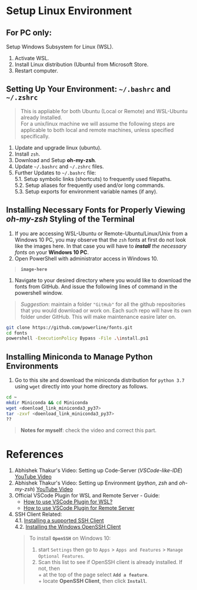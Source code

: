 # Setup Linux Environment
## For PC only:
Setup Windows Subsystem for Linux (WSL).
  1. Activate WSL.
  1. Install Linux distribution (Ubuntu) from Microsoft Store.
  1. Restart computer.

## Setting Up Your Environment: `~/.bashrc` and `~/.zshrc`

>This is appliable for both Ubuntu (Local or Remote) and WSL-Ubuntu 
already Installed.  
For a unix/linux machine we will assume the following steps are 
applicable to both local and remote machines, unless specified 
specifically.  

1. Update and upgrade linux (ubuntu).  
1. Install `zsh`.  
1. Download and Setup **oh-my-zsh**.  
1. Update `~/.bashrc` and `~/.zshrc` files.  
1. Further Updates to `~/.bashrc` file:  
  5.1. Setup symbolic links (shortcuts) to frequently used filepaths.  
  5.2. Setup aliases for frequently used and/or long commands.  
  5.3. Setup exports for environment variable names (if any).  
  
## Installing Necessary Fonts for Properly Viewing _oh-my-zsh_ Styling of the Terminal

1. If you are accessing WSL-Ubuntu or Remote-Ubuntu/Linux/Unix 
from a Windows 10 PC, you may observe that the `zsh` fonts at 
first do not look like the images here. In that case you will 
have to _**install** the necessary fonts_ on your **Windows 10 PC**. 
  1. Open PowerShell with administrator access in Windows 10.  
  > **`image-here`**
  1. Navigate to your desired directory where you would like to 
  download the fonts from GitHub. And issue the following lines 
  of command in the powershell window.  
  
  >_Suggestion_: maintain a folder `"GitHub"` for all the github 
  repositories that you would download or work on. Each such repo 
  will have its own folder under GitHub. This will make maintenance 
  easire later on.
   
  
  ```bash
  git clone https://github.com/powerline/fonts.git
  cd fonts
  powershell -ExecutionPolicy Bypass -File .\install.ps1
  ```

## Installing Miniconda to Manage Python Environments
1. Go to this site and download the miniconda distribution for 
`python 3.7` using `wget` directly into your home directory as follows.  
```bash
cd ~
mkdir Miniconda && cd Miniconda
wget <doenload_link_miniconda3_py37>
tar -zxvf <doenload_link_miniconda3_py37>
??
```
>**Notes for myself**: check the video and correct this part.  

# References

1. Abhishek Thakur's Video: Setting up Code-Server 
(_VSCode-like-IDE_) [YouTube Video](https://youtu.be/ArygUBY0QXw)
1. Abhishek Thakur's Video: Setting up Environment
(_python_, _zsh_ and _oh-my-zsh_) [YouTube Video](https://www.youtube.com/watch?v=N9lo_UxSkWA)
1. Official VSCode Plugin for WSL and Remote Server - Guide:  
   + [How to use VSCode Plugin for WSL?](https://code.visualstudio.com/blogs/2019/09/03/wsl2)
   + [How to use VSCode Plugin for Remote Server](https://code.visualstudio.com/blogs/2019/07/25/remote-ssh)
1. SSH Client Related:  
  4.1. [Installing a supported SSH Client](https://code.visualstudio.com/docs/remote/troubleshooting#_installing-a-supported-ssh-client)  
  4.2. [Installing the Windows OpenSSH Client]()  
     > To install **`OpenSSH`** on Windows 10: 
     >1. start `Settings` then go to `Apps` > `Apps and Features` > `Manage Optional Features`.  
     >1. Scan this list to see if OpenSSH client is already installed. If not, then  
            + at the top of the page select **`Add a feature`**.  
            + locate **OpenSSH Client**, then click **`Install`**.  


